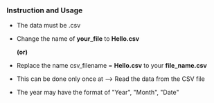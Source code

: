 ### Instruction and Usage
- The data must be .csv

- Change the name of **your_file** to **Hello.csv**

   **(or)**
  
- Replace the name csv_filename = **Hello.csv** to your **file_name.csv**
  
- This can be done only once at --> Read the data from the CSV file
- The year may have the format of "Year", "Month", "Date"
